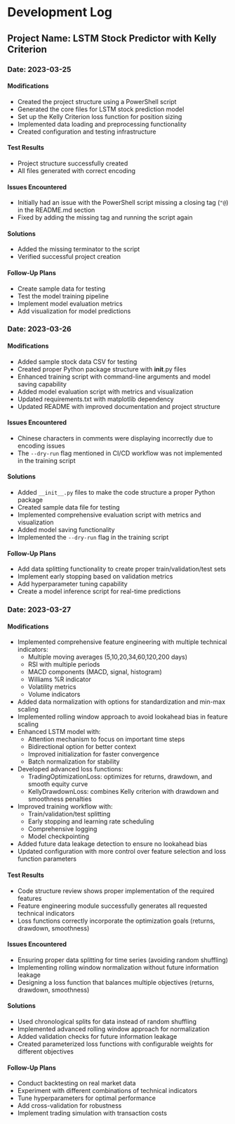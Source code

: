 # Development Log

## Project Name: LSTM Stock Predictor with Kelly Criterion

### Date: 2023-03-25

#### Modifications
- Created the project structure using a PowerShell script
- Generated the core files for LSTM stock prediction model
- Set up the Kelly Criterion loss function for position sizing
- Implemented data loading and preprocessing functionality
- Created configuration and testing infrastructure

#### Test Results
- Project structure successfully created
- All files generated with correct encoding

#### Issues Encountered
- Initially had an issue with the PowerShell script missing a closing tag (`"@`) in the README.md section
- Fixed by adding the missing tag and running the script again

#### Solutions
- Added the missing terminator to the script
- Verified successful project creation

#### Follow-Up Plans
- Create sample data for testing
- Test the model training pipeline
- Implement model evaluation metrics
- Add visualization for model predictions

### Date: 2023-03-26

#### Modifications
- Added sample stock data CSV for testing
- Created proper Python package structure with __init__.py files
- Enhanced training script with command-line arguments and model saving capability
- Added model evaluation script with metrics and visualization
- Updated requirements.txt with matplotlib dependency
- Updated README with improved documentation and project structure

#### Issues Encountered
- Chinese characters in comments were displaying incorrectly due to encoding issues
- The `--dry-run` flag mentioned in CI/CD workflow was not implemented in the training script

#### Solutions
- Added `__init__.py` files to make the code structure a proper Python package
- Created sample data file for testing
- Implemented comprehensive evaluation script with metrics and visualization
- Added model saving functionality
- Implemented the `--dry-run` flag in the training script

#### Follow-Up Plans
- Add data splitting functionality to create proper train/validation/test sets
- Implement early stopping based on validation metrics
- Add hyperparameter tuning capability
- Create a model inference script for real-time predictions

### Date: 2023-03-27

#### Modifications
- Implemented comprehensive feature engineering with multiple technical indicators:
  - Multiple moving averages (5,10,20,34,60,120,200 days)
  - RSI with multiple periods
  - MACD components (MACD, signal, histogram)
  - Williams %R indicator
  - Volatility metrics
  - Volume indicators
- Added data normalization with options for standardization and min-max scaling
- Implemented rolling window approach to avoid lookahead bias in feature scaling
- Enhanced LSTM model with:
  - Attention mechanism to focus on important time steps
  - Bidirectional option for better context
  - Improved initialization for faster convergence
  - Batch normalization for stability
- Developed advanced loss functions:
  - TradingOptimizationLoss: optimizes for returns, drawdown, and smooth equity curve
  - KellyDrawdownLoss: combines Kelly criterion with drawdown and smoothness penalties
- Improved training workflow with:
  - Train/validation/test splitting
  - Early stopping and learning rate scheduling
  - Comprehensive logging
  - Model checkpointing
- Added future data leakage detection to ensure no lookahead bias
- Updated configuration with more control over feature selection and loss function parameters

#### Test Results
- Code structure review shows proper implementation of the required features
- Feature engineering module successfully generates all requested technical indicators
- Loss functions correctly incorporate the optimization goals (returns, drawdown, smoothness)

#### Issues Encountered
- Ensuring proper data splitting for time series (avoiding random shuffling)
- Implementing rolling window normalization without future information leakage
- Designing a loss function that balances multiple objectives (returns, drawdown, smoothness)

#### Solutions
- Used chronological splits for data instead of random shuffling
- Implemented advanced rolling window approach for normalization
- Added validation checks for future information leakage
- Created parameterized loss functions with configurable weights for different objectives

#### Follow-Up Plans
- Conduct backtesting on real market data
- Experiment with different combinations of technical indicators
- Tune hyperparameters for optimal performance
- Add cross-validation for robustness
- Implement trading simulation with transaction costs 
